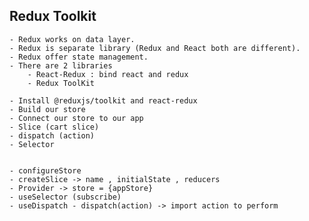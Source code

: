 ## Redux Toolkit

    - Redux works on data layer.
    - Redux is separate library (Redux and React both are different).
    - Redux offer state management.
    - There are 2 libraries
        - React-Redux : bind react and redux
        - Redux ToolKit

    - Install @reduxjs/toolkit and react-redux
    - Build our store
    - Connect our store to our app
    - Slice (cart slice)
    - dispatch (action)
    - Selector


    - configureStore
    - createSlice -> name , initialState , reducers
    - Provider -> store = {appStore}
    - useSelector (subscribe)
    - useDispatch - dispatch(action) -> import action to perform
